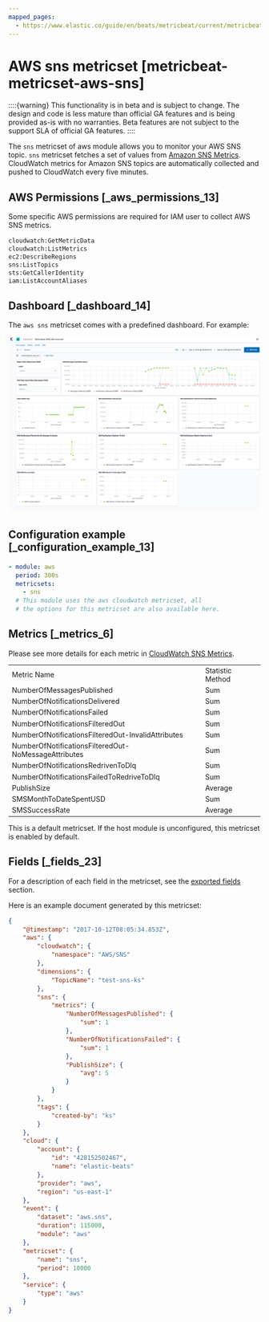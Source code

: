 ```yaml
---
mapped_pages:
  - https://www.elastic.co/guide/en/beats/metricbeat/current/metricbeat-metricset-aws-sns.html
---
```


# AWS sns metricset [metricbeat-metricset-aws-sns]

::::{warning}
This functionality is in beta and is subject to change. The design and code is less mature than official GA features and is being provided as-is with no warranties. Beta features are not subject to the support SLA of official GA features.
::::


The `sns` metricset of aws module allows you to monitor your AWS SNS topic. `sns` metricset fetches a set of values from [Amazon SNS Metrics](https://docs.aws.amazon.com/sns/latest/dg/sns-monitoring-using-cloudwatch.html#SNS_ViewMetrics). CloudWatch metrics for Amazon SNS topics are automatically collected and pushed to CloudWatch every five minutes.


## AWS Permissions [_aws_permissions_13]

Some specific AWS permissions are required for IAM user to collect AWS SNS metrics.

```
cloudwatch:GetMetricData
cloudwatch:ListMetrics
ec2:DescribeRegions
sns:ListTopics
sts:GetCallerIdentity
iam:ListAccountAliases
```


## Dashboard [_dashboard_14]

The `aws sns` metricset comes with a predefined dashboard. For example:

![metricbeat aws sns overview](images/metricbeat-aws-sns-overview.png)


## Configuration example [_configuration_example_13]

```yaml
- module: aws
  period: 300s
  metricsets:
    - sns
  # This module uses the aws cloudwatch metricset, all
  # the options for this metricset are also available here.
```


## Metrics [_metrics_6]

Please see more details for each metric in [CloudWatch SNS Metrics](https://docs.aws.amazon.com/sns/latest/dg/sns-monitoring-using-cloudwatch.html#SNS_ViewMetrics).

|     |     |
| --- | --- |
| Metric Name | Statistic Method |
| NumberOfMessagesPublished | Sum |
| NumberOfNotificationsDelivered | Sum |
| NumberOfNotificationsFailed | Sum |
| NumberOfNotificationsFilteredOut | Sum |
| NumberOfNotificationsFilteredOut-InvalidAttributes | Sum |
| NumberOfNotificationsFilteredOut-NoMessageAttributes | Sum |
| NumberOfNotificationsRedrivenToDlq | Sum |
| NumberOfNotificationsFailedToRedriveToDlq | Sum |
| PublishSize | Average |
| SMSMonthToDateSpentUSD | Sum |
| SMSSuccessRate | Average |

This is a default metricset. If the host module is unconfigured, this metricset is enabled by default.

## Fields [_fields_23]

For a description of each field in the metricset, see the [exported fields](/reference/metricbeat/exported-fields-aws.md) section.

Here is an example document generated by this metricset:

```json
{
    "@timestamp": "2017-10-12T08:05:34.853Z",
    "aws": {
        "cloudwatch": {
            "namespace": "AWS/SNS"
        },
        "dimensions": {
            "TopicName": "test-sns-ks"
        },
        "sns": {
            "metrics": {
                "NumberOfMessagesPublished": {
                    "sum": 1
                },
                "NumberOfNotificationsFailed": {
                    "sum": 1
                },
                "PublishSize": {
                    "avg": 5
                }
            }
        },
        "tags": {
            "created-by": "ks"
        }
    },
    "cloud": {
        "account": {
            "id": "428152502467",
            "name": "elastic-beats"
        },
        "provider": "aws",
        "region": "us-east-1"
    },
    "event": {
        "dataset": "aws.sns",
        "duration": 115000,
        "module": "aws"
    },
    "metricset": {
        "name": "sns",
        "period": 10000
    },
    "service": {
        "type": "aws"
    }
}
```


